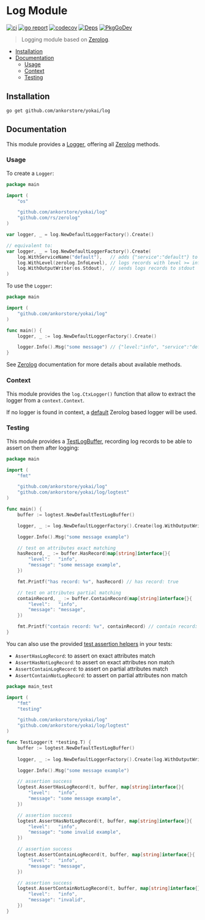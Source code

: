 # Log Module

[![ci](https://github.com/ankorstore/yokai/actions/workflows/log-ci.yml/badge.svg)](https://github.com/ankorstore/yokai/actions/workflows/log-ci.yml)
[![go report](https://goreportcard.com/badge/github.com/ankorstore/yokai/log)](https://goreportcard.com/report/github.com/ankorstore/yokai/log)
[![codecov](https://codecov.io/gh/ankorstore/yokai/graph/badge.svg?token=ghUBlFsjhR&flag=log)](https://app.codecov.io/gh/ankorstore/yokai/tree/main/log)
[![Deps](https://img.shields.io/badge/osi-deps-blue)](https://deps.dev/go/github.com%2Fankorstore%2Fyokai%2Flog)
[![PkgGoDev](https://pkg.go.dev/badge/github.com/ankorstore/yokai/log)](https://pkg.go.dev/github.com/ankorstore/yokai/log)

> Logging module based on [Zerolog](https://github.com/rs/zerolog).

<!-- TOC -->
* [Installation](#installation)
* [Documentation](#documentation)
  * [Usage](#usage)
  * [Context](#context)
  * [Testing](#testing)
<!-- TOC -->

## Installation

```shell
go get github.com/ankorstore/yokai/log
```

## Documentation

This module provides a [Logger](logger.go), offering all [Zerolog](https://github.com/rs/zerolog) methods.

### Usage

To create a `Logger`:

```go
package main

import (
	"os"

	"github.com/ankorstore/yokai/log"
	"github.com/rs/zerolog"
)

var logger, _ = log.NewDefaultLoggerFactory().Create()

// equivalent to:
var logger, _ = log.NewDefaultLoggerFactory().Create(
	log.WithServiceName("default"),   // adds {"service":"default"} to log records
	log.WithLevel(zerolog.InfoLevel), // logs records with level >= info
	log.WithOutputWriter(os.Stdout),  // sends logs records to stdout
)
```

To use the `Logger`:

```go
package main

import (
	"github.com/ankorstore/yokai/log"
)

func main() {
	logger, _ := log.NewDefaultLoggerFactory().Create()

	logger.Info().Msg("some message") // {"level:"info", "service":"default", "message":"some message"}
}
```

See [Zerolog](https://github.com/rs/zerolog) documentation for more details about available methods.

### Context

This module provides the `log.CtxLogger()` function that allow to extract the logger from a `context.Context`.

If no logger is found in context, a [default](https://github.com/rs/zerolog/blob/master/ctx.go) Zerolog based logger will be used.

### Testing

This module provides a [TestLogBuffer](logtest/buffer.go), recording log records to be able to assert on them after logging:

```go
package main

import (
	"fmt"

	"github.com/ankorstore/yokai/log"
	"github.com/ankorstore/yokai/log/logtest"
)

func main() {
	buffer := logtest.NewDefaultTestLogBuffer()

	logger, _ := log.NewDefaultLoggerFactory().Create(log.WithOutputWriter(buffer))

	logger.Info().Msg("some message example")

	// test on attributes exact matching
	hasRecord, _ := buffer.HasRecord(map[string]interface{}{
		"level":   "info",
		"message": "some message example",
	})

	fmt.Printf("has record: %v", hasRecord) // has record: true

	// test on attributes partial matching
	containRecord, _ := buffer.ContainRecord(map[string]interface{}{
		"level":   "info",
		"message": "message",
	})

	fmt.Printf("contain record: %v", containRecord) // contain record: true
}
```

You can also use the provided [test assertion helpers](logtest/assert.go) in your tests:
- `AssertHasLogRecord`: to assert on exact attributes match
- `AssertHasNotLogRecord`: to assert on exact attributes non match
- `AssertContainLogRecord`: to assert on partial attributes match
- `AssertContainNotLogRecord`: to assert on partial attributes non match

```go
package main_test

import (
	"fmt"
	"testing"

	"github.com/ankorstore/yokai/log"
	"github.com/ankorstore/yokai/log/logtest"
)

func TestLogger(t *testing.T) {
	buffer := logtest.NewDefaultTestLogBuffer()
	
	logger, _ := log.NewDefaultLoggerFactory().Create(log.WithOutputWriter(buffer))

	logger.Info().Msg("some message example")

	// assertion success
	logtest.AssertHasLogRecord(t, buffer, map[string]interface{}{
		"level":   "info",
		"message": "some message example",
	})

	// assertion success
	logtest.AssertHasNotLogRecord(t, buffer, map[string]interface{}{
		"level":   "info",
		"message": "some invalid example",
	})

	// assertion success
	logtest.AssertContainLogRecord(t, buffer, map[string]interface{}{
		"level":   "info",
		"message": "message",
	})

	// assertion success
	logtest.AssertContainNotLogRecord(t, buffer, map[string]interface{}{
		"level":   "info",
		"message": "invalid",
	})
}
```
